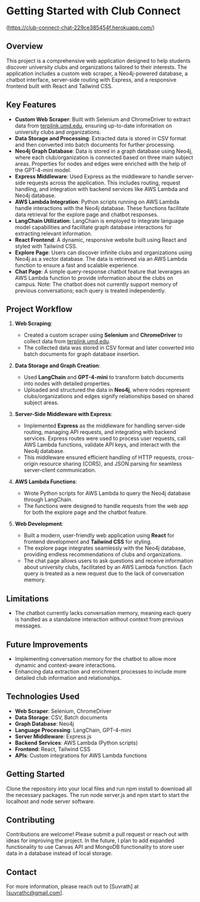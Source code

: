 # Getting Started with Club Connect
(https://club-connect-chat-229ce385454f.herokuapp.com/)


## Overview
This project is a comprehensive web application designed to help students discover university clubs and organizations tailored to their interests. The application includes a custom web scraper, a Neo4j-powered database, a chatbot interface, server-side routing with Express, and a responsive frontend built with React and Tailwind CSS.

## Key Features
- **Custom Web Scraper**: Built with Selenium and ChromeDriver to extract data from [terplink.umd.edu](https://terplink.umd.edu), ensuring up-to-date information on university clubs and organizations.
- **Data Storage and Processing**: Extracted data is stored in CSV format and then converted into batch documents for further processing.
- **Neo4j Graph Database**: Data is stored in a graph database using Neo4j, where each club/organization is connected based on three main subject areas. Properties for nodes and edges were enriched with the help of the GPT-4-mini model.
- **Express Middleware**: Used Express as the middleware to handle server-side requests across the application. This includes routing, request handling, and integration with backend services like AWS Lambda and Neo4j database.
- **AWS Lambda Integration**: Python scripts running on AWS Lambda handle interactions with the Neo4j database. These functions facilitate data retrieval for the explore page and chatbot responses.
- **LangChain Utilization**: LangChain is employed to integrate language model capabilities and facilitate graph database interactions for extracting relevant information.
- **React Frontend**: A dynamic, responsive website built using React and styled with Tailwind CSS.
- **Explore Page**: Users can discover infinite clubs and organizations using Neo4j as a vector database. The data is retrieved via an AWS Lambda function to ensure a fast and scalable experience.
- **Chat Page**: A simple query-response chatbot feature that leverages an AWS Lambda function to provide information about the clubs on campus. Note: The chatbot does not currently support memory of previous conversations; each query is treated independently.

## Project Workflow
1. **Web Scraping**:
   - Created a custom scraper using **Selenium** and **ChromeDriver** to collect data from [terplink.umd.edu](https://terplink.umd.edu).
   - The collected data was stored in CSV format and later converted into batch documents for graph database insertion.

2. **Data Storage and Graph Creation**:
   - Used **LangChain** and **GPT-4-mini** to transform batch documents into nodes with detailed properties.
   - Uploaded and structured the data in **Neo4j**, where nodes represent clubs/organizations and edges signify relationships based on shared subject areas.

3. **Server-Side Middleware with Express**:
   - Implemented **Express** as the middleware for handling server-side routing, managing API requests, and integrating with backend services. Express routes were used to process user requests, call AWS Lambda functions, validate API keys, and interact with the Neo4j database.
   - This middleware ensured efficient handling of HTTP requests, cross-origin resource sharing (CORS), and JSON parsing for seamless server-client communication.

4. **AWS Lambda Functions**:
   - Wrote Python scripts for AWS Lambda to query the Neo4j database through LangChain.
   - The functions were designed to handle requests from the web app for both the explore page and the chatbot feature.

5. **Web Development**:
   - Built a modern, user-friendly web application using **React** for frontend development and **Tailwind CSS** for styling.
   - The explore page integrates seamlessly with the Neo4j database, providing endless recommendations of clubs and organizations.
   - The chat page allows users to ask questions and receive information about university clubs, facilitated by an AWS Lambda function. Each query is treated as a new request due to the lack of conversation memory.

## Limitations
- The chatbot currently lacks conversation memory, meaning each query is handled as a standalone interaction without context from previous messages.

## Future Improvements
- Implementing conversation memory for the chatbot to allow more dynamic and context-aware interactions.
- Enhancing data extraction and enrichment processes to include more detailed club information and relationships.

## Technologies Used
- **Web Scraper**: Selenium, ChromeDriver
- **Data Storage**: CSV, Batch documents
- **Graph Database**: Neo4j
- **Language Processing**: LangChain, GPT-4-mini
- **Server Middleware**: Express.js
- **Backend Services**: AWS Lambda (Python scripts)
- **Frontend**: React, Tailwind CSS
- **APIs**: Custom integrations for AWS Lambda functions

## Getting Started
Clone the repository into your local files and run npm install to download all the necessary packages. The run node server.js and npm start to start the localhost and node server software.

## Contributing
Contributions are welcome! Please submit a pull request or reach out with ideas for improving the project. In the future, I plan to add expanded functionality to use Canvas API and MongoDB functionality to store user data in a database instead of local storage.

## Contact
For more information, please reach out to [Suvrath] at [suvrathc@gmail.com].
